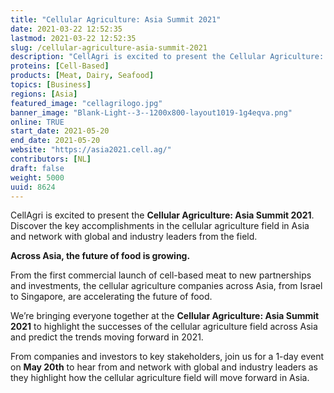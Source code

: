 ```yaml
---
title: "Cellular Agriculture: Asia Summit 2021"
date: 2021-03-22 12:52:35
lastmod: 2021-03-22 12:52:35
slug: /cellular-agriculture-asia-summit-2021
description: "CellAgri is excited to present the Cellular Agriculture: Asia Summit 2021. Discover the key accomplishments in the cellular agriculture field in Asia and network with global and industry leaders from the field.Across Asia, the future of food is growing.From the first commercial launch of cell-based meat to new partnerships and investments, the cellular agriculture companies across Asia, from Israel to Singapore, are accelerating the future of food."
proteins: [Cell-Based]
products: [Meat, Dairy, Seafood]
topics: [Business]
regions: [Asia]
featured_image: "cellagrilogo.jpg"
banner_image: "Blank-Light--3--1200x800-layout1019-1g4eqva.png"
online: TRUE
start_date: 2021-05-20
end_date: 2021-05-20
website: "https://asia2021.cell.ag/"
contributors: [NL]
draft: false
weight: 5000
uuid: 8624
---
```

<p>CellAgri is excited to present the <strong>Cellular Agriculture: Asia Summit 2021</strong>. Discover the key accomplishments in the cellular agriculture field in Asia and network with global and industry leaders from the field.</p>
<p><strong>Across Asia, the future of food is growing.</strong></p>
<p>From the first commercial launch of cell-based meat to new partnerships and investments, the cellular agriculture companies across Asia, from Israel to Singapore, are accelerating the future of food.</p>
<p>We’re bringing everyone together at the <strong>Cellular Agriculture: Asia Summit 2021</strong> to highlight the successes of the cellular agriculture field across Asia and predict the trends moving forward in 2021.</p>
<p>From companies and investors to key stakeholders, join us for a 1-day event on <strong>May 20th</strong> to hear from and network with global and industry leaders as they highlight how the cellular agriculture field will move forward in Asia.</p>
